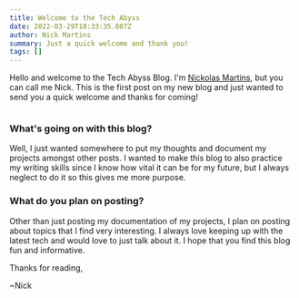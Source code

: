 ```yaml
---
title: Welcome to the Tech Abyss
date: 2022-03-29T18:33:35.607Z
author: Nick Martins
summary: Just a quick welcome and thank you!
tags: []
---
```

Hello and welcome to the Tech Abyss Blog. I'm [Nickolas Martins](https://nickmartins.netlify.app/about/), but you can call me Nick. This is the first post on my new blog and just wanted to send you a quick welcome and thanks for coming!

![]()

### What's going on with this blog?

Well, I just wanted somewhere to put my thoughts and document my projects amongst other posts. I wanted to make this blog to also practice my writing skills since I know how vital it can be for my future, but I always neglect to do it so this gives me more purpose. 

### What do you plan on posting?

Other than just posting my documentation of my projects, I plan on posting about topics that I find very interesting. I always love keeping up with the latest tech and would love to just talk about it. I hope that you find this blog fun and informative.

Thanks for reading,

~Nick
